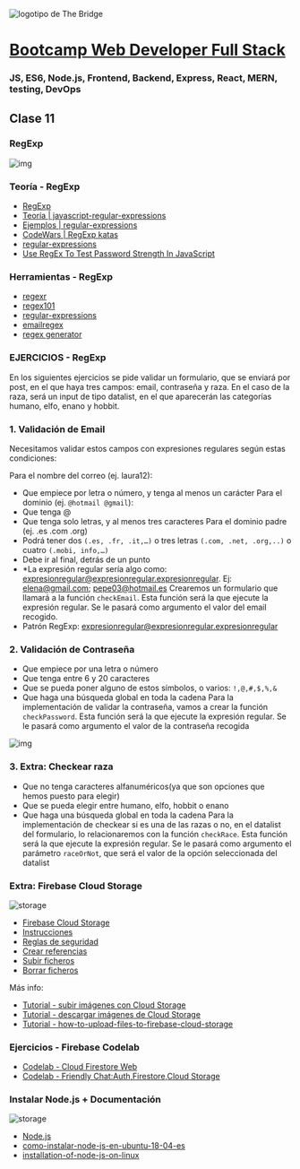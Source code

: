 ![logotipo de The Bridge](https://user-images.githubusercontent.com/27650532/77754601-e8365180-702b-11ea-8bed-5bc14a43f869.png  "logotipo de The Bridge")


# [Bootcamp Web Developer Full Stack](https://www.thebridge.tech/bootcamps/bootcamp-fullstack-developer/)
### JS, ES6, Node.js, Frontend, Backend, Express, React, MERN, testing, DevOps

## Clase 11

### RegExp

![img](../../assets/js_avanzado/clase11/regex.jpg)

### Teoría - RegExp
- [RegExp](https://developer.mozilla.org/es/docs/Web/JavaScript/Referencia/Objetos_globales/RegExp)
- [Teoría | javascript-regular-expressions](https://flaviocopes.com/javascript-regular-expressions/)
- [Ejemplos | regular-expressions](https://javascript.info/regular-expressions)
- [CodeWars | RegExp katas](https://www.codewars.com/collections/regex-katas)
- [regular-expressions](https://www.regular-expressions.info/email.html)
- [Use RegEx To Test Password Strength In JavaScript](https://www.thepolyglotdeveloper.com/2015/05/use-regex-to-test-password-strength-in-javascript/)

### Herramientas - RegExp
- [regexr](https://regexr.com/)
- [regex101](https://regex101.com/)
- [regular-expressions](https://www.regular-expressions.info/email.html)
- [emailregex](https://emailregex.com/)
- [regex generator](https://regex-generator.olafneumann.org/)

### EJERCICIOS - RegExp

En los siguientes ejercicios se pide validar un formulario, que se enviará por post, en el que haya tres campos: email, contraseña y raza. En el caso de la raza, será un input de tipo datalist, en el que aparecerán las categorías humano, elfo, enano y hobbit.


### 1. Validación de Email
Necesitamos validar estos campos con expresiones regulares según estas condiciones:

Para el nombre del correo (ej. laura12):
- Que empiece por letra o número, y tenga al menos un carácter
Para el dominio (ej. `@hotmail @gmail`):
 - Que tenga @
 - Que tenga solo letras, y al menos tres caracteres
Para el dominio padre (ej. .es .com .org)
 - Podrá tener dos `(.es, .fr, .it,…)` o tres letras `(.com, .net, .org,..)` o cuatro `(.mobi, info,…)`
 - Debe ir al final, detrás de un punto
 - *La expresión regular sería algo como: expresionregular@expresionregular.expresionregular. Ej: elena@gmail.com; pepe03@hotmail.es
Crearemos un formulario que llamará a la función `checkEmail`. Esta función será la que ejecute la expresión regular. Se le pasará como argumento el valor del email recogido. 
- Patrón RegExp: expresionregular@expresionregular.expresionregular

### 2. Validación de Contraseña

- Que empiece por una letra o número
- Que tenga entre 6 y 20 caracteres
- Que se pueda poner alguno de estos símbolos, o varios: `!,@,#,$,%,&`
- Que haga una búsqueda global en toda la cadena
Para la implementación de validar la contraseña, vamos a crear la función `checkPassword`. Esta función será la que ejecute la expresión regular. Se le pasará como argumento el valor de la contraseña recogida

![img](../../assets/js_avanzado/clase11/password.jpg)

### 3. Extra: Checkear raza
- Que no tenga caracteres alfanuméricos(ya que son opciones que hemos puesto para elegir)
- Que se pueda elegir entre humano, elfo, hobbit o enano
- Que haga una búsqueda global en toda la cadena
Para la implementación de checkear si es una de las razas o no, en el datalist del formulario, lo relacionaremos con la función `checkRace`. Esta función será la que ejecute la expresión regular. Se le pasará como argumento el parámetro `raceOrNot`, que será el valor de la opción seleccionada del datalist


### Extra: Firebase Cloud Storage

![storage](../../assets/js_avanzado/clase11/cloud_storage.jpeg)

- [Firebase Cloud Storage](https://firebase.google.com/docs/storage)
- [Instrucciones](https://firebase.google.com/docs/storage/web/start)
- [Reglas de seguridad](https://firebase.google.com/docs/storage/security/start#sample-rules)
- [Crear referencias](https://firebase.google.com/docs/storage/web/create-reference)
- [Subir ficheros](https://firebase.google.com/docs/storage/web/upload-files?hl=es-419)
- [Borrar ficheros](https://firebase.google.com/docs/storage/web/delete-files?hl=es-419)

Más info:

- [Tutorial - subir imágenes con Cloud Storage](https://medium.com/codingurukul/firebase-for-web-firebase-storage-8f175a151dc4) 
- [Tutorial - descargar imágenes de Cloud Storage](https://stackoverflow.com/questions/37335102/how-to-get-a-list-of-all-files-in-cloud-storage-in-a-firebase-app) 
- [Tutorial - how-to-upload-files-to-firebase-cloud-storage](https://www.naishare.com/blog/how-to-upload-files-to-firebase-cloud-storage-using-javascript)

### Ejercicios - Firebase Codelab
- [Codelab - Cloud Firestore Web](https://firebase.google.com/codelabs/firestore-web#0)
- [Codelab - Friendly Chat:Auth,Firestore,Cloud Storage](https://firebase.google.com/codelabs/firebase-web#0)

### Instalar Node.js + Documentación

![storage](../../assets/js_avanzado/clase11/it_node.jpeg)

- [Node.js](https://nodejs.org/en/)
- [como-instalar-node-js-en-ubuntu-18-04-es](https://www.digitalocean.com/community/tutorials/como-instalar-node-js-en-ubuntu-18-04-es)
- [installation-of-node-js-on-linux](https://www.geeksforgeeks.org/installation-of-node-js-on-linux/)













